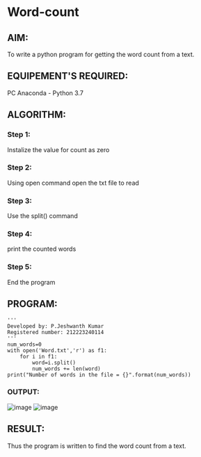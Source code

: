 # Word-count
## AIM:
To write a python program for getting the word count from a text.
## EQUIPEMENT'S REQUIRED: 
PC
Anaconda - Python 3.7
## ALGORITHM: 
### Step 1:
Instalize the value for count as zero
### Step 2: 
Using open command open the txt file to read
### Step 3: 
Use the split() command
### Step 4:  
print the counted words
### Step 5: 
End the program

## PROGRAM:
```
'''
Developed by: P.Jeshwanth Kumar
Registered number: 212223240114
'''
num_words=0
with open('Word.txt','r') as f1:
    for i in f1:
        word=i.split()
        num_words += len(word)
print("Number of words in the file = {}".format(num_words))
```

### OUTPUT:
![image](https://github.com/Jeshwanthkumarpayyavula/Word-count/assets/145742402/c95d426c-1b6e-4a58-beba-bb132e53cbb5)
![image](https://github.com/Jeshwanthkumarpayyavula/Word-count/assets/145742402/4d936181-c1ac-4f70-b935-a1ad192f4181)

## RESULT:
Thus the program is written to find the word count from a text.
